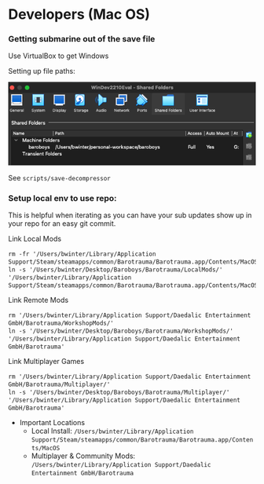 # Developers (Mac OS)

### Getting submarine out of the save file

Use VirtualBox to get Windows

Setting up file paths:

![VirtualBox Disk Setup](assets/VirtualBox%20Disk%20Setup.png)

See `scripts/save-decompressor`

### Setup local env to use repo:

This is helpful when iterating as you can have your sub updates show up in your repo for an easy git commit.

  Link Local Mods
  ```shell
  rm -fr '/Users/bwinter/Library/Application Support/Steam/steamapps/common/Barotrauma/Barotrauma.app/Contents/MacOS/LocalMods'
  ln -s '/Users/bwinter/Desktop/Baroboys/Barotrauma/LocalMods/' '/Users/bwinter/Library/Application Support/Steam/steamapps/common/Barotrauma/Barotrauma.app/Contents/MacOS'
  ```
  Link Remote Mods
  ```shell
  rm '/Users/bwinter/Library/Application Support/Daedalic Entertainment GmbH/Barotrauma/WorkshopMods/'
  ln -s '/Users/bwinter/Desktop/Baroboys/Barotrauma/WorkshopMods/' '/Users/bwinter/Library/Application Support/Daedalic Entertainment GmbH/Barotrauma'
  ```
  Link Multiplayer Games
  ```shell
  rm '/Users/bwinter/Library/Application Support/Daedalic Entertainment GmbH/Barotrauma/Multiplayer/'
  ln -s '/Users/bwinter/Desktop/Baroboys/Barotrauma/Multiplayer/' '/Users/bwinter/Library/Application Support/Daedalic Entertainment GmbH/Barotrauma'
  ```

- Important Locations
    - Local Install: `/Users/bwinter/Library/Application Support/Steam/steamapps/common/Barotrauma/Barotrauma.app/Contents/MacOS`
    - Multiplayer & Community Mods: `/Users/bwinter/Library/Application Support/Daedalic Entertainment GmbH/Barotrauma`

